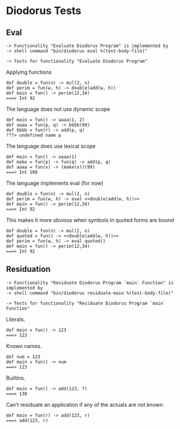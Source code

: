 Diodorus Tests
==============

Eval
----

    -> Functionality "Evaluate Diodorus Program" is implemented by
    -> shell command "bin/diodorus eval %(test-body-file)"

    -> Tests for functionality "Evaluate Diodorus Program"

Applying functions

    def double = fun(n) -> mul(2, n)
    def perim = fun(w, h) -> double(add(w, h))
    def main = fun() -> perim(12,34)
    ===> Int 92

The language does not use dynamic scope

    def main = fun() -> aaaa(1, 2)
    def aaaa = fun(p, q) -> bbbb(99)
    def bbbb = fun(r) -> add(p, q)
    ???> undefined name p

The language does use lexical scope

    def main = fun() -> aaaa(1)
    def make = fun(p) -> fun(q) -> add(p, q)
    def aaaa = fun(x) -> (make(x))(99)
    ===> Int 100

The language implements eval (for now)

    def double = fun(n) -> mul(2, n)
    def perim = fun(w, h) -> eval <<double(add(w, h))>>
    def main = fun() -> perim(12,34)
    ===> Int 92

This makes it more obvious when symbols in quoted forms are bound

    def double = fun(n) -> mul(2, n)
    def quoted = fun() -> <<double(add(w, h))>>
    def perim = fun(w, h) -> eval quoted()
    def main = fun() -> perim(12,34)
    ===> Int 92

Residuation
-----------

    -> Functionality "Residuate Diodorus Program `main` Function" is implemented by
    -> shell command "bin/diodorus residuate-main %(test-body-file)"

    -> Tests for functionality "Residuate Diodorus Program `main` Function"

Literals.

    def main = fun() -> 123
    ===> 123

Known names.

    def num = 123
    def main = fun() -> num
    ===> 123

Builtins.

    def main = fun() -> add(123, 7)
    ===> 130

Can't residuate an application if any of the actuals are not known.

    def main = fun(r) -> add(123, r)
    ===> add(123, r)
